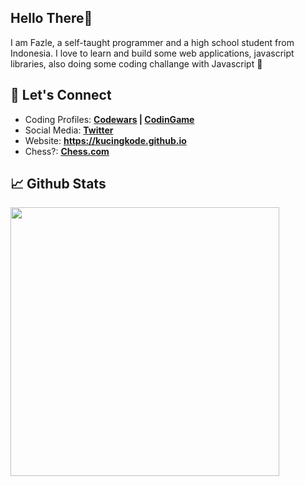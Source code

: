 ## Hello There👋

I am Fazle, a self-taught programmer and a high school student from Indonesia. I love to learn and build some web applications, javascript libraries, also doing some coding challange with Javascript 👀

## 💬 Let's Connect

- Coding Profiles: **[Codewars](https://www.codewars.com/users/KucingKode) | [CodinGame](https://www.codingame.com/profile/2b9e0ee5306b795a3e0ae7b2653f72034183484)**
- Social Media: **[Twitter](https://twitter.com/KucingKode)**
- Website: **<https://kucingkode.github.io>**
- Chess?: **[Chess.com](https://www.chess.com/member/kucingkodechess)**

## 📈 Github Stats

<img src="https://github-readme-stats.vercel.app/api?username=kucingkode&theme=nord&show_icons=true&hide_border=true" width="430"/>
